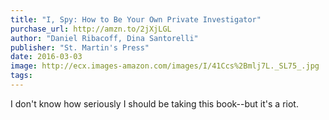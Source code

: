 ```yaml
---
title: "I, Spy: How to Be Your Own Private Investigator"
purchase_url: http://amzn.to/2jXjLGL
author: "Daniel Ribacoff, Dina Santorelli"
publisher: "St. Martin's Press"
date: 2016-03-03
image: http://ecx.images-amazon.com/images/I/41Ccs%2Bmlj7L._SL75_.jpg
tags:
---
```


I don't know how seriously I should be taking this book--but it's a riot.
